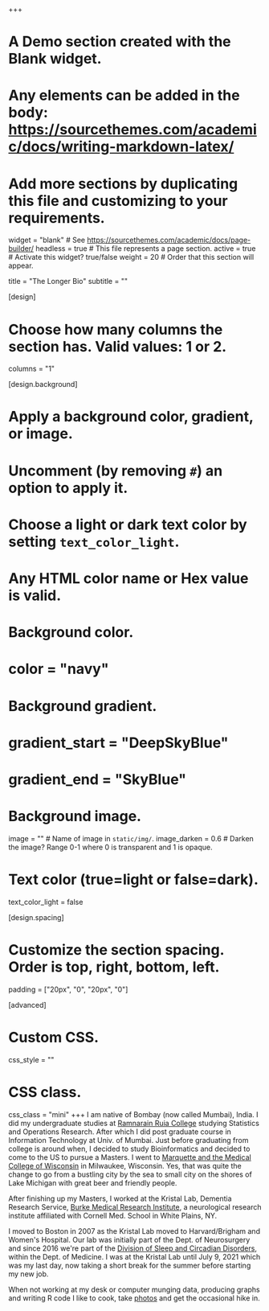 +++
# A Demo section created with the Blank widget.
# Any elements can be added in the body: https://sourcethemes.com/academic/docs/writing-markdown-latex/
# Add more sections by duplicating this file and customizing to your requirements.

widget = "blank"  # See https://sourcethemes.com/academic/docs/page-builder/
headless = true  # This file represents a page section.
active = true # Activate this widget? true/false
weight = 20  # Order that this section will appear.

title = "The Longer Bio"
subtitle = ""

[design]
  # Choose how many columns the section has. Valid values: 1 or 2.
  columns = "1"

[design.background]
  # Apply a background color, gradient, or image.
  #   Uncomment (by removing `#`) an option to apply it.
  #   Choose a light or dark text color by setting `text_color_light`.
  #   Any HTML color name or Hex value is valid.

  # Background color.
  # color = "navy"
  
  # Background gradient.
  # gradient_start = "DeepSkyBlue"
  # gradient_end = "SkyBlue"
  
  # Background image.
  image = ""  # Name of image in `static/img/`.
  image_darken = 0.6  # Darken the image? Range 0-1 where 0 is transparent and 1 is opaque.

  # Text color (true=light or false=dark).
  text_color_light = false

[design.spacing]
  # Customize the section spacing. Order is top, right, bottom, left.
  padding = ["20px", "0", "20px", "0"]

[advanced]
 # Custom CSS. 
 css_style = ""
 
 # CSS class.
 css_class = "mini"
+++
I am native of Bombay (now called Mumbai), India. I did my undergraduate studies at [Ramnarain Ruia College](https://www.ruiacollege.edu) studying Statistics and Operations Research. After which I did post graduate course in Information Technology at Univ. of Mumbai. Just before graduating from college is around when, I decided to study Bioinformatics and decided to come to the US to pursue a Masters. I went to [Marquette and the Medical College of Wisconsin](https://www.marquette.edu/grad/programs-bioinformatics.php) in Milwaukee, Wisconsin. Yes, that was quite the change to go from a bustling city by the sea to small city on the shores of Lake Michigan with great beer and friendly people.

After finishing up my Masters, I worked at the Kristal Lab, Dementia Research Service, [Burke Medical Research Institute](https://burke.weill.cornell.edu/), a neurological research institute affiliated with Cornell Med. School in White Plains, NY.

I moved to Boston in 2007 as the Kristal Lab moved to Harvard/Brigham and Women's Hospital. Our lab was initially  part of the Dept. of Neurosurgery and since 2016 we're part of the [Division of Sleep and Circadian Disorders](https://www.brighamandwomens.org/medicine/sleep-and-circadian-disorders/overview), within the Dept. of Medicine. 
I was at the Kristal Lab until July 9, 2021 which was my last day, now taking a short break for the summer before starting my new job.

When not working at my desk or computer munging data, producing graphs and writing R code I like to cook, take [photos](/photos/index.html) and get the occasional hike in.

